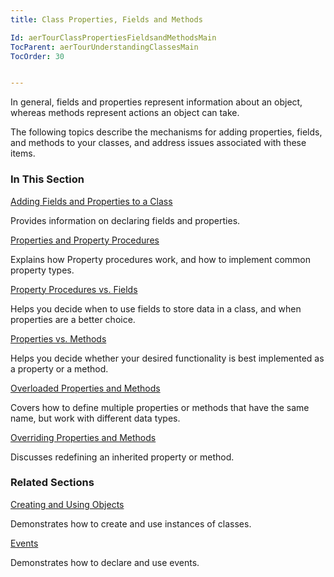 ```yaml
---
title: Class Properties, Fields and Methods

Id: aerTourClassPropertiesFieldsandMethodsMain
TocParent: aerTourUnderstandingClassesMain
TocOrder: 30


---
```


In general, fields and properties represent information about an object, whereas methods represent actions an object can take. 

The following topics describe the mechanisms for adding properties, fields, and methods to your classes, and address issues associated with these items. 

### In This Section

[
                    Adding Fields and Properties
                    to a Class
                ](aerTourAddingFieldsandPropertiestoaClass.html)

Provides information on declaring fields and properties.


[Properties and Property Procedures](aerTourPropertiesandPropertyProcedures.html)

Explains how Property procedures work, and how to implement common property
                types.


[Property Procedures vs. Fields](aerTourPropertyProceduresvsFields.html)

Helps you decide when to use fields to store data in a class, and when
                properties are a better choice.


[Properties vs. Methods](aerTourPropertiesvsMethods.html)

Helps you decide whether your desired functionality is best implemented as a
                property or a method.


[Overloaded Properties and Methods](aerTourOverloadedProperties.html)

Covers how to define multiple properties or methods that have the same name,
                but work with different data types.


[Overriding Properties and Methods](aerTourOverridingPropertiesandMethodsMain.html)

Discusses redefining an inherited property or method.


### Related Sections

[Creating and Using Objects](aerTourCreatingandUsingObjectsMain.html)

Demonstrates how to create and use instances of classes.


[Events](aerTourEventsMain.html)

Demonstrates how to declare and use events.


